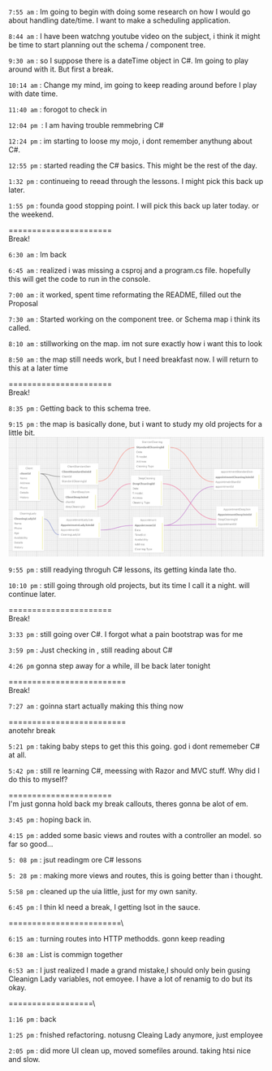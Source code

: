 `7:55 am` : Im going to begin with doing some research on how I would go about handling date/time. I want to make a scheduling application.

`8:44 am` : I have been watchng youtube video on the subject, i think it might be time to start planning out the schema / component tree.

`9:30 am` : so I suppose there is a dateTime object in C#. Im going to play around with it. But first a break.

`10:14 am` : Change my mind, im going to keep reading around before I play with date time.

`11:40 am` : forogot to check in

`12:04 pm `: I am having trouble remmebring C#

`12:24 pm` : im starting to loose my mojo, i dont remember anythung about C#. 

`12:55 pm` : started reading the C# basics. This might be the rest of the day.

`1:32 pm` : continueing to reead through the lessons. I might pick this back up later.

`1:55 pm` : founda  good stopping point. I will pick this back up later today. or the weekend.

======================\
Break!

`6:30 am` : Im back

`6:45 am` : realized i was missing a csproj and a program.cs file. hopefully this will get the code to run in the console.

`7:00 am` : it worked, spent time reformating the README, filled out the Proposal

`7:30 am` : Started working on the component tree. or Schema map i think its called.

`8:10 am` : stillworking on the map. im not sure exactly how i want this to look

`8:50 am` : the map still needs work, but I need breakfast now. I will return to this at a later time

======================\
Break!

`8:35 pm` : Getting back to this schema tree. 


`9:15 pm` : the map is basically done, but i want to study my old projects for a little bit. 
![Alt text](<./img/Screenshot 2.png>)

`9:55 pm` : still readying throguh C# lessons, its getting kinda late tho.

`10:10 pm` : still going through old projects, but its time I call it a night. will continue later.

======================\
Break!

`3:33 pm` : still going over C#. I forgot what a pain bootstrap was for me

`3:59 pm` : Just checking in , still reading about C#

`4:26 pm` gonna step away for a while, ill be back later tonight

=========================\
Break!

`7:27 am` : goinna start actually making this thing now

=========================\
anotehr break

`5:21 pm` : taking baby steps to get this this going. god i dont rememeber C# at all. 

`5:42 pm` : still re learning C#, meessing with Razor and MVC stuff. Why did I do this to myself?

======================\
I'm just gonna hold back my break callouts, theres gonna be alot of em.

`3:45 pm` :  hoping back in.


`4:15 pm` : added some basic views and routes with a controller an model. so far so good... 

`5: 08 pm` : jsut readingm ore C# lessons

`5: 28 pm` : making more views and routes, this is going better than i thought. 

`5:58 pm` : cleaned up the uia little, just for my own sanity.

`6:45 pm` : I thin kI need a break, I getting lsot in the sauce. 


========================\


`6:15 am` : turning routes into HTTP methodds. gonn keep reading

`6:38 am` : List is commign together

`6:53 am` : I just realized I made a grand mistake,I should only bein gusing Cleanign Lady variables, not emoyee. I have a lot of renamig to do but its okay.


==================\


`1:16 pm` : back

`1:25 pm` : fnished refactoring. notusng Cleaing Lady anymore, just employee

`2:05 pm` : did more UI clean up, moved somefiles around. taking htsi nice and slow.